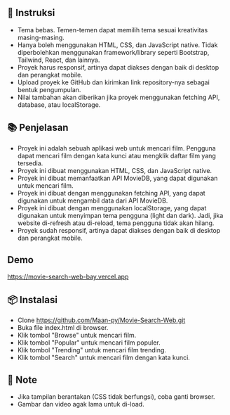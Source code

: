 ## 📝 Instruksi

- Tema bebas. Temen-temen dapat memilih tema sesuai kreativitas masing-masing.
- Hanya boleh menggunakan HTML, CSS, dan JavaScript native. Tidak diperbolehkan menggunakan framework/library seperti Bootstrap, Tailwind, React, dan lainnya.
- Proyek harus responsif, artinya dapat diakses dengan baik di desktop dan perangkat mobile.
- Upload proyek ke GitHub dan kirimkan link repository-nya sebagai bentuk pengumpulan.
- Nilai tambahan akan diberikan jika proyek menggunakan fetching API, database, atau localStorage.

## 📚 Penjelasan

- Proyek ini adalah sebuah aplikasi web untuk mencari film. Pengguna dapat mencari film dengan kata kunci atau mengklik daftar film yang tersedia.
- Proyek ini dibuat menggunakan HTML, CSS, dan JavaScript native.
- Proyek ini dibuat memanfaatkan API MovieDB, yang dapat digunakan untuk mencari film.
- Proyek ini dibuat dengan menggunakan fetching API, yang dapat digunakan untuk mengambil data dari API MovieDB.
- Proyek ini dibuat dengan menggunakan localStorage, yang dapat digunakan untuk menyimpan tema pengguna (light dan dark). Jadi, jika website di-refresh atau di-reload, tema pengguna tidak akan hilang.
- Proyek sudah responsif, artinya dapat diakses dengan baik di desktop dan perangkat mobile.

## Demo

https://movie-search-web-bay.vercel.app

## 📦 Instalasi

- Clone https://github.com/Maan-py/Movie-Search-Web.git
- Buka file index.html di browser.
- Klik tombol "Browse" untuk mencari film.
- Klik tombol "Popular" untuk mencari film populer.
- Klik tombol "Trending" untuk mencari film trending.
- Klik tombol "Search" untuk mencari film dengan kata kunci.

## 📝 Note
- Jika tampilan berantakan (CSS tidak berfungsi), coba ganti browser.
- Gambar dan video agak lama untuk di-load.